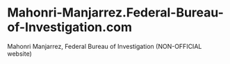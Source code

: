 # Mahonri-Manjarrez.Federal-Bureau-of-Investigation.com
Mahonri Manjarrez, Federal Bureau of Investigation (NON-OFFICIAL website)
